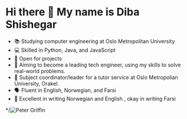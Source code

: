 <h1> Hi there 👋 My name is Diba Shishegar </h1>

- 📚 Studying computer engineering at Oslo Metropolitan University
- 💻 Skilled in Python, Java, and JavaScript
- 🚧 Open for projects
- 🚀 Aiming to become a leading tech engineer, using my skills to solve real-world problems.
- 🌟 Subject coordinator/leader for a tutor service at Oslo Metropolian University, Orakel.
- 🗣️ Fluent in English, Norwegian, and Farsi
- 📝 Excellent in writing Norwegian and English , okay in writing Farsi 


*/![Peter Griffin](https://media.tenor.com/5ljPtnvutJ8AAAAC/peter-griffin-long-nails.gif)



